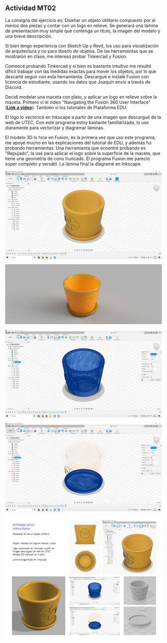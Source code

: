 ## Actividad MT02

La consigna del ejercicio es: Diseñar un objeto utilitario compuesto por al menos dos piezas y contar con un logo en relieve. Se generará una lámina de presentación muy simple que contenga un título, la imagen del modelo y una breve descripción.

Si bien tengo experiencia con Sketch Up y Revit, los uso para visualización de arquitectura y no para diseño de objetos. 
De las herramientas que se mostraron en clase, me interesó probar Tinkercad y Fusion. 

Comencé probando Tinkercad y si bien es bastante intuitivo me resultó difícil trabajar con las medidas exactas para mover los objetos, por lo que descarté seguir con esta herramienta.
Descargué e instalé Fusion con licencia de estudiante, usando los datos que Joaquín envío a través de Discord.

Decidí modelar una maceta con plato, y aplicar un logo en relieve sobre la maceta.
Primero vi el video "Navigating the Fusion 360 User Interface" (**[Link a video](https://www.youtube.com/watch?v=sZwM87-nsYA&ab_channel=ProductDesignOnline)**).
También vi los tutoriales de Plataforma EDU.

El logo lo vectoricé en Inkscape a partir de una imagen que descargué de la web de UTEC. Con este programa estoy bastante familiarizada, lo uso diaramente para vectorizar y diagramar láminas. 

El modelo 3D lo hice en Fusion, es la primera vez que uso este programa, me apoyé mucho en las explicaciones del tutorial de EDU, y además fui probando herramientas.
Una herramienta que ecnontré probando es "Repujado", la usé para aplicar el logo sobre la superficie de la maceta, que tiene una geometría de cono truncado.
El programa Fusion me pareció súper completo y versátil.
La lámina final la diagramé en Inkscape.



![](../images/modelo.jpg)

![](../images/render.jpg)

![](../images/malla1.jpg)

![](../images/malla2.jpg)

![](../images/lamina.jpg)

